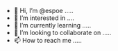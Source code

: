 - 👋 Hi, I’m @espoe .....
- 👀 I’m interested in ....
- 🌱 I’m currently learning .....
- 💞️ I’m looking to collaborate on .....
- 📫 How to reach me .....

<!---
espoe/espoe is a ✨ special ✨ repository because its `README.md` (this file) appears on your GitHub profile.
You can click the Preview link to take a look at your changes.
--->
